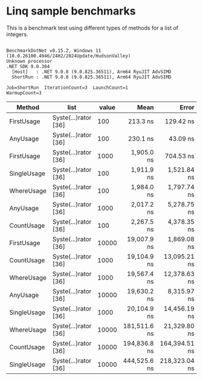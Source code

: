 # Linq sample benchmarks

This is a benchmark test using different types of methods for a list of integers.

```

BenchmarkDotNet v0.15.2, Windows 11 (10.0.26100.4946/24H2/2024Update/HudsonValley)
Unknown processor
.NET SDK 9.0.304
  [Host]   : .NET 9.0.8 (9.0.825.36511), Arm64 RyuJIT AdvSIMD
  ShortRun : .NET 9.0.8 (9.0.825.36511), Arm64 RyuJIT AdvSIMD

Job=ShortRun  IterationCount=3  LaunchCount=1  
WarmupCount=3  

```
| Method      | list                 | value | Mean         | Error         | StdDev       | StdErr      | Min          | Max          | Op/s        | Gen0   | Allocated |
|------------ |--------------------- |------ |-------------:|--------------:|-------------:|------------:|-------------:|-------------:|------------:|-------:|----------:|
| FirstUsage  | Syste(...)rator [36] | 100   |     213.3 ns |     129.42 ns |      7.09 ns |     4.10 ns |     208.4 ns |     221.5 ns | 4,687,309.0 | 0.0305 |     128 B |
| AnyUsage    | Syste(...)rator [36] | 100   |     230.1 ns |      43.09 ns |      2.36 ns |     1.36 ns |     228.5 ns |     232.8 ns | 4,345,312.6 | 0.0305 |     128 B |
| FirstUsage  | Syste(...)rator [36] | 1000  |   1,905.0 ns |     704.53 ns |     38.62 ns |    22.30 ns |   1,863.2 ns |   1,939.3 ns |   524,939.2 | 0.0305 |     128 B |
| SingleUsage | Syste(...)rator [36] | 100   |   1,911.9 ns |   1,521.84 ns |     83.42 ns |    48.16 ns |   1,847.2 ns |   2,006.1 ns |   523,026.9 | 0.0305 |     128 B |
| WhereUsage  | Syste(...)rator [36] | 100   |   1,984.0 ns |   1,797.74 ns |     98.54 ns |    56.89 ns |   1,870.2 ns |   2,044.0 ns |   504,043.0 | 0.0591 |     248 B |
| AnyUsage    | Syste(...)rator [36] | 1000  |   2,017.2 ns |   5,278.75 ns |    289.35 ns |   167.05 ns |   1,831.3 ns |   2,350.6 ns |   495,730.1 | 0.0305 |     128 B |
| CountUsage  | Syste(...)rator [36] | 100   |   2,267.5 ns |   4,378.35 ns |    239.99 ns |   138.56 ns |   1,993.7 ns |   2,441.6 ns |   441,020.1 | 0.0305 |     128 B |
| FirstUsage  | Syste(...)rator [36] | 10000 |  19,007.9 ns |   1,869.08 ns |    102.45 ns |    59.15 ns |  18,890.4 ns |  19,078.4 ns |    52,609.7 | 0.0305 |     128 B |
| CountUsage  | Syste(...)rator [36] | 1000  |  19,104.9 ns |  13,095.21 ns |    717.79 ns |   414.42 ns |  18,282.2 ns |  19,604.0 ns |    52,342.7 | 0.0305 |     128 B |
| WhereUsage  | Syste(...)rator [36] | 1000  |  19,567.4 ns |  12,378.63 ns |    678.51 ns |   391.74 ns |  18,832.1 ns |  20,169.4 ns |    51,105.5 | 0.0305 |     248 B |
| AnyUsage    | Syste(...)rator [36] | 10000 |  19,630.2 ns |   8,315.97 ns |    455.83 ns |   263.17 ns |  19,235.2 ns |  20,128.9 ns |    50,942.0 | 0.0305 |     128 B |
| SingleUsage | Syste(...)rator [36] | 1000  |  20,104.9 ns |  14,456.19 ns |    792.39 ns |   457.49 ns |  19,416.6 ns |  20,971.1 ns |    49,739.1 | 0.0305 |     128 B |
| WhereUsage  | Syste(...)rator [36] | 10000 | 181,511.6 ns |  21,329.80 ns |  1,169.16 ns |   675.01 ns | 180,328.1 ns | 182,665.9 ns |     5,509.3 |      - |     248 B |
| CountUsage  | Syste(...)rator [36] | 10000 | 194,836.8 ns | 164,394.51 ns |  9,011.02 ns | 5,202.51 ns | 187,336.5 ns | 204,832.5 ns |     5,132.5 |      - |     128 B |
| SingleUsage | Syste(...)rator [36] | 10000 | 444,525.6 ns | 218,323.04 ns | 11,967.02 ns | 6,909.16 ns | 431,402.1 ns | 454,834.4 ns |     2,249.6 |      - |     128 B |
